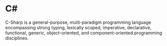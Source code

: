 # C# #
C-Sharp is a general-purpose, multi-paradigm programming language encompassing strong typing, lexically scoped, imperative, declarative, functional, generic, object-oriented, and component-oriented programming disciplines.      